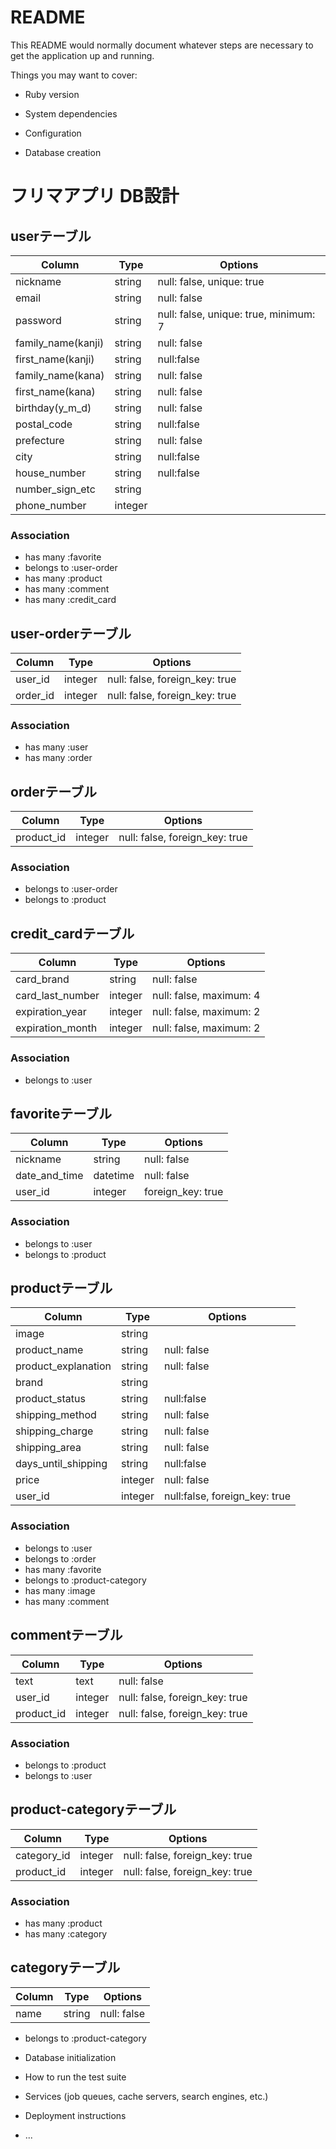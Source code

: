 # README

This README would normally document whatever steps are necessary to get the
application up and running.

Things you may want to cover:

* Ruby version

* System dependencies

* Configuration

* Database creation

# フリマアプリ DB設計

## userテーブル
|Column|Type|Options|
|------|----|-------|
|nickname|string|null: false, unique: true|
|email|string|null: false|
|password|string|null: false, unique: true, minimum: 7|
|family_name(kanji)|string|null: false|
|first_name(kanji)|string|null:false|
|family_name(kana)|string|null: false|
|first_name(kana)|string|null: false|
|birthday(y_m_d)|string|null: false|
|postal_code|string|null:false|
|prefecture|string|null: false|
|city|string|null:false|
|house_number|string|null:false|
|number_sign_etc|string||
|phone_number|integer||
### Association
- has many :favorite
- belongs to :user-order
- has many :product
- has many :comment
- has many :credit_card

## user-orderテーブル
|Column|Type|Options|
|------|----|-------|
|user_id|integer|null: false, foreign_key: true|
|order_id|integer|null: false, foreign_key: true|
### Association
- has many :user
- has many :order

## orderテーブル
|Column|Type|Options|
|------|----|-------|
|product_id|integer|null: false, foreign_key: true|
### Association
- belongs to :user-order
- belongs to :product

## credit_cardテーブル
|Column|Type|Options|
|------|----|-------|
|card_brand|string|null: false|
|card_last_number|integer|null: false, maximum: 4|
|expiration_year|integer|null: false, maximum: 2|
|expiration_month|integer|null: false, maximum: 2|
### Association
- belongs to :user

## favoriteテーブル
|Column|Type|Options|
|------|----|-------|
|nickname|string|null: false|
|date_and_time|datetime|null: false|
|user_id|integer|foreign_key: true|
### Association
- belongs to :user
- belongs to :product

## productテーブル
|Column|Type|Options|
|------|----|-------|
|image|string||
|product_name|string|null: false|
|product_explanation|string|null: false|
|brand|string||
|product_status|string|null:false|
|shipping_method|string|null: false|
|shipping_charge|string|null: false|
|shipping_area|string|null: false|
|days_until_shipping|string|null:false|
|price|integer|null: false|
|user_id|integer|null:false, foreign_key: true|
### Association
- belongs to :user
- belongs to :order
- has many :favorite
- belongs to :product-category
- has many :image
- has many :comment

## commentテーブル
|Column|Type|Options|
|------|----|-------|
|text|text|null: false|
|user_id|integer|null: false, foreign_key: true|
|product_id|integer|null: false, foreign_key: true|
### Association
- belongs to :product
- belongs to :user

## product-categoryテーブル
|Column|Type|Options|
|------|----|-------|
|category_id|integer|null: false, foreign_key: true|
|product_id|integer|null: false, foreign_key: true|
### Association
- has many :product
- has many :category

## categoryテーブル
|Column|Type|Options|
|------|----|-------|
|name|string|null: false|
- belongs to :product-category

* Database initialization

* How to run the test suite

* Services (job queues, cache servers, search engines, etc.)

* Deployment instructions

* ...
